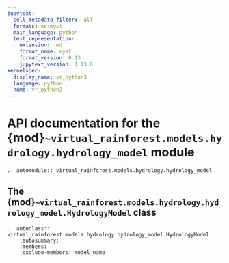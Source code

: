 ```yaml
---
jupytext:
  cell_metadata_filter: -all
  formats: md:myst
  main_language: python
  text_representation:
    extension: .md
    format_name: myst
    format_version: 0.13
    jupytext_version: 1.13.8
kernelspec:
  display_name: vr_python3
  language: python
  name: vr_python3
---
```


<!-- markdownlint-disable-next-line  MD013 -->
# API documentation for the {mod}`~virtual_rainforest.models.hydrology.hydrology_model` module

```{eval-rst}
.. automodule:: virtual_rainforest.models.hydrology.hydrology_model
```

## The {mod}`~virtual_rainforest.models.hydrology.hydrology_model.HydrologyModel` class

```{eval-rst}
.. autoclass:: virtual_rainforest.models.hydrology.hydrology_model.HydrologyModel
    :autosummary:
    :members:
    :exclude-members: model_name
```
